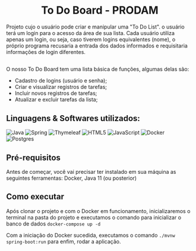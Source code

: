 <h1 align="center">To Do Board - PRODAM</h1>
Projeto cujo o usuário pode criar e manipular uma "To Do List". o usuário terá um login para o acesso da área de sua lista. Cada usuário utiliza apenas um login, ou seja, caso tiverem logins equivalentes (nome), o próprio programa recusaria a entrada dos dados informados e requisitaria informações de login diferentes.

##
<!--ts-->
O nosso To Do Board tem uma lista básica de funções, algumas delas são:
   * Cadastro de logins (usuário e senha);
   * Criar e visualizar registros de tarefas;
   * Incluir novos registros de tarefas;
   * Atualizar e excluir tarefas da lista;
<!--te-->
##
<h2>Linguagens & Softwares utilizados:</h2>

![Java](https://img.shields.io/badge/java-%23ED8B00.svg?style=for-the-badge&logo=java&logoColor=white)
![Spring](https://img.shields.io/badge/spring-%236DB33F.svg?style=for-the-badge&logo=spring&logoColor=white)
![Thymeleaf](https://img.shields.io/badge/Thymeleaf-%23005C0F.svg?style=for-the-badge&logo=Thymeleaf&logoColor=white)
![HTML5](https://img.shields.io/badge/html5-%23E34F26.svg?style=for-the-badge&logo=html5&logoColor=white)
![JavaScript](https://img.shields.io/badge/javascript-%23323330.svg?style=for-the-badge&logo=javascript&logoColor=%23F7DF1E)
![Docker](https://img.shields.io/badge/docker-%230db7ed.svg?style=for-the-badge&logo=docker&logoColor=white)
![Postgres](https://img.shields.io/badge/postgres-%23316192.svg?style=for-the-badge&logo=postgresql&logoColor=white)

##
<h2>Pré-requisitos</h2>
Antes de começar, você vai precisar ter instalado em sua máquina as seguintes ferramentas:
Docker, Java 11 (ou posterior)

<h2>Como executar</h2>

Após clonar o projeto e com o Docker em funcionamento, inicializaremos o terminal na pasta do projeto e executamos o comando para inicializar o banco de dados `docker-compose up -d`


Com a iniciação do Docker sucedida, executamos o comando `./mvnw spring-boot:run` para enfim, rodar a aplicação.
